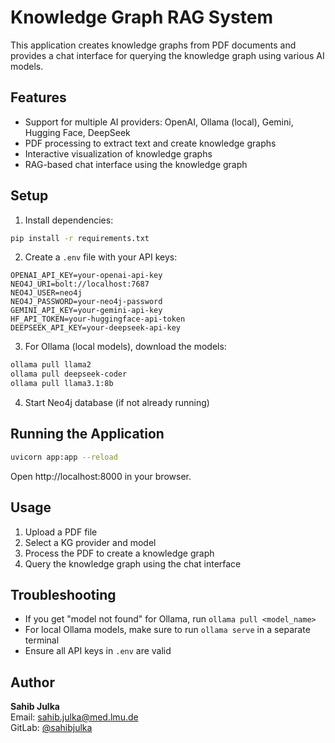 # Knowledge Graph RAG System

This application creates knowledge graphs from PDF documents and provides a chat interface for querying the knowledge graph using various AI models.

## Features
- Support for multiple AI providers: OpenAI, Ollama (local), Gemini, Hugging Face, DeepSeek
- PDF processing to extract text and create knowledge graphs
- Interactive visualization of knowledge graphs
- RAG-based chat interface using the knowledge graph

## Setup

1. Install dependencies:
```bash
pip install -r requirements.txt
```

2. Create a `.env` file with your API keys:
```env
OPENAI_API_KEY=your-openai-api-key
NEO4J_URI=bolt://localhost:7687
NEO4J_USER=neo4j
NEO4J_PASSWORD=your-neo4j-password
GEMINI_API_KEY=your-gemini-api-key
HF_API_TOKEN=your-huggingface-api-token
DEEPSEEK_API_KEY=your-deepseek-api-key
```

3. For Ollama (local models), download the models:
```bash
ollama pull llama2
ollama pull deepseek-coder
ollama pull llama3.1:8b
```

4. Start Neo4j database (if not already running)

## Running the Application
```bash
uvicorn app:app --reload
```

Open http://localhost:8000 in your browser.

## Usage
1. Upload a PDF file
2. Select a KG provider and model
3. Process the PDF to create a knowledge graph
4. Query the knowledge graph using the chat interface

## Troubleshooting
- If you get "model not found" for Ollama, run `ollama pull <model_name>`
- For local Ollama models, make sure to run `ollama serve` in a separate terminal
- Ensure all API keys in `.env` are valid

## Author
**Sahib Julka**  
Email: sahib.julka@med.lmu.de  
GitLab: [@sahibjulka](https://gitlab.lrz.de/sahibjulka)
